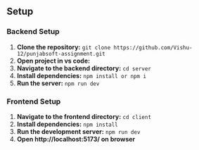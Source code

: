## Setup

### Backend Setup

1.  **Clone the repository:** `git clone https://github.com/Vishu-12/punjabsoft-assignment.git`
2.  **Open project in vs code:** 
3.  **Navigate to the backend directory:** `cd server`
4.  **Install dependencies:** `npm install or npm i`
5.  **Run the server:** `npm run dev`


### Frontend Setup

1.  **Navigate to the frontend directory:** `cd client`
2.  **Install dependencies:** `npm install`
3.  **Run the development server:** `npm run dev`
4.  **Open http://localhost:5173/ on browser**
